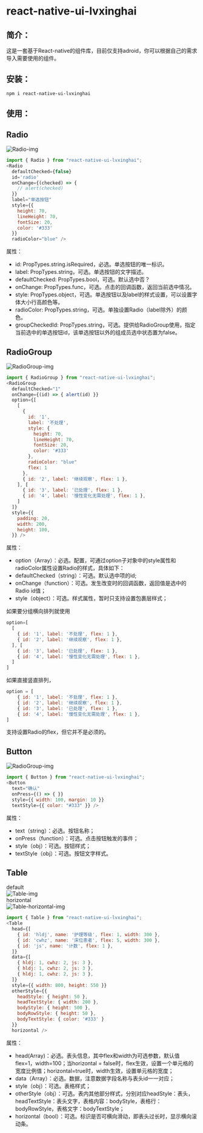 react-native-ui-lvxinghai
===
简介：  
---
这是一套基于React-native的组件库，目前仅支持adroid，你可以根据自己的需求导入需要使用的组件。    
  
安装：  
---
    npm i react-native-ui-lvxinghai    
  
使用：  
---
Radio
---
![Radio-img](https://raw.githubusercontent.com/lxhRose/react-native-ui-lvxinghai/master/image/Radio.png)  
```js
import { Radio } from "react-native-ui-lvxinghai"; 
<Radio
  defaultChecked={false}
  id='radio'
  onChange={(checked) => {
    // alert(checked)
  }}
  label="单选按钮"
  style={{
    height: 70,
    lineHeight: 70,
    fontSize: 20,
    color: '#333'
  }}
  radioColor="blue" />
```
属性：  
* id: PropTypes.string.isRequired，必选。单选按钮的唯一标识。
* label: PropTypes.string，可选。单选按钮的文字描述。
* defaultChecked: PropTypes.bool，可选。默认选中否？
* onChange: PropTypes.func，可选。点击的回调函数，返回当前选中情况。
* style: PropTypes.object，可选。单选按钮以及label的样式设置，可以设置字体大小行高颜色等。
* radioColor: PropTypes.string，可选。单独设置Radio（label除外）的颜色。
* groupCheckedId: PropTypes.string，可选。提供给RadioGroup使用，指定当前选中的单选按钮id，该单选按钮以外的组成员选中状态置为false。

RadioGroup  
---
![RadioGroup-img](https://raw.githubusercontent.com/lxhRose/react-native-ui-lvxinghai/master/image/RadioGroup.png)  

```js
import { RadioGroup } from "react-native-ui-lvxinghai";   
<RadioGroup
  defaultChecked="1"
  onChange={(id) => { alert(id) }}
  option={[
    [
      {  
        id: '1',
        label: '不处理',
        style: {
          height: 70,
          lineHeight: 70,
          fontSize: 20,
          color: '#333'
        },
        radioColor: "blue"
        flex: 1 
      },
      { id: '2', label: '继续观察', flex: 1 },
    ], [
      { id: '3', label: '已处理', flex: 1 },
      { id: '4', label: '慢性变化无需处理', flex: 1 },
    ]
  ]}
  style={{
    padding: 20,
    width: 200,
    height: 100,
  }} />  
```
   
属性：  
* option（Array）：必选。配置，可通过option子对象中的style属性和radioColor属性设置Radio的样式，具体如下：  
* defaultChecked（string）：可选。默认选中项的id;  
* onChange（function）：可选。发生改变时的回调函数，返回值是选中的Radio id值；   
* style（object）：可选。样式属性，暂时只支持设置包裹层样式；  
    
如果要分组横向排列就使用   
```js
option=[  
  [  
    { id: '1', label: '不处理', flex: 1 },
    { id: '2', label: '继续观察', flex: 1 },  
  ], [  
    { id: '3', label: '已处理', flex: 1 },
    { id: '4', label: '慢性变化无需处理', flex: 1 },  
  ]    
]  
```  
如果直接竖直排列，  
```js
option = [  
    { id: '1', label: '不处理', flex: 1 },
    { id: '2', label: '继续观察', flex: 1 },
    { id: '3', label: '已处理', flex: 1 },
    { id: '4', label: '慢性变化无需处理', flex: 1 },  
]  
```  
支持设置Radio的flex，但它并不是必须的。  
  
Button   
---
![RadioGroup-img](https://raw.githubusercontent.com/lxhRose/react-native-ui-lvxinghai/master/image/Button.png)  
```js
import { Button } from "react-native-ui-lvxinghai";
<Button
  text="确认"
  onPress={() => { }}
  style={{ width: 100, margin: 10 }}
  textStyle={{ color: "#333" }} />
```
属性：  
* text（string）：必选。按钮名称；  
* onPress（function）：可选。点击按钮触发的事件；  
* style（obj）：可选。按钮样式；  
* textStyle（obj）：可选。按钮文字样式。  
  
Table
---
default  
![Table-img](https://raw.githubusercontent.com/lxhRose/react-native-ui-lvxinghai/master/image/Table.png)  
horizontal    
![Table-horizontal-img](https://raw.githubusercontent.com/lxhRose/react-native-ui-lvxinghai/master/image/Table-horizontal.png)  
```js
import { Table } from "react-native-ui-lvxinghai";
<Table
  head={[
    { id: 'hldj', name: '护理等级', flex: 1, width: 300 },
    { id: 'cwhz', name: '床位患者', flex: 5, width: 300 },
    { id: 'js', name: '计数', flex: 1 },
  ]}
  data={[
    { hldj: 1, cwhz: 2, js: 3 },
    { hldj: 1, cwhz: 2, js: 3 },
    { hldj: 1, cwhz: 2, js: 3 },
  ]}
  style={{ width: 800, height: 550 }}
  otherStyle={{
    headStyle: { height: 50 },
    headTextStyle: { width: 200 },
    bodyStyle: { height: 500 },
    bodyRowStyle: { height: 50 },
    bodyTextStyle: { color: '#333' }
  }}
  horizontal />
  ```
  属性：
  * head(Array)：必选。表头信息，其中flex和width为可选参数，默认值flex=1，width=100；当horizontal = false时，flex生效，设置一个单元格的宽度比例值；horizontal=true时，width生效，设置单元格的宽度；  
  * data（Array）：必选。数据，注意数据字段名称与表头id一一对应；  
  * style（obj）：可选。表格样式；  
  * otherStyle（obj）：可选。表内其他部分样式，分别对应headStyle：表头，headTextStyle：表头文字，表格内容：bodyStyle，表格行：bodyRowStyle，表格文字：bodyTextStyle；  
  * horizontal（bool）：可选。标识是否可横向滑动，即表头过长时，显示横向滚动条。  
  
  

